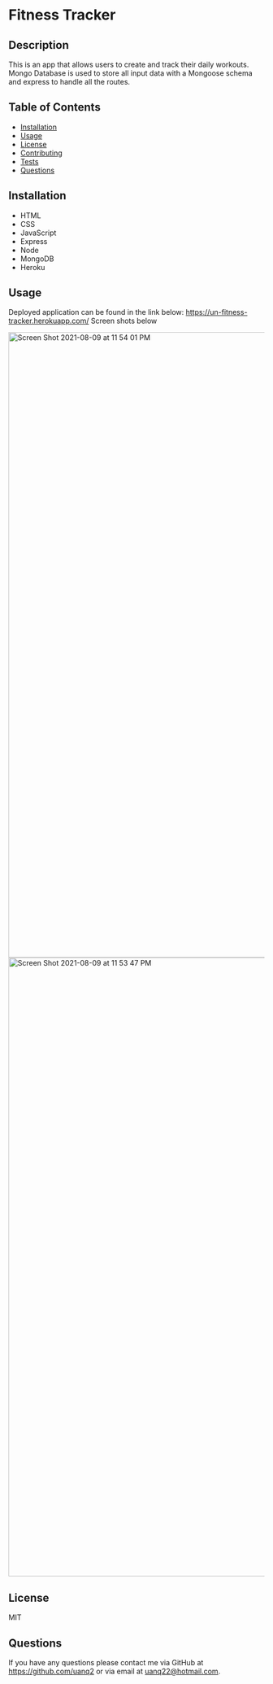# Fitness Tracker

## Description

This is an app that allows users to create and track their daily workouts. Mongo Database is used to store all input data with a Mongoose schema and express to handle all the routes.

## Table of Contents

- [Installation](#Installation)
- [Usage](#Usage)
- [License](#License)
- [Contributing](#Contributing)
- [Tests](#Tests)
- [Questions](#Questions)

## Installation

- HTML
- CSS
- JavaScript
- Express
- Node
- MongoDB
- Heroku

## Usage

Deployed application can be found in the link below:
https://un-fitness-tracker.herokuapp.com/
Screen shots below

<img width="1230" alt="Screen Shot 2021-08-09 at 11 54 01 PM" src="https://user-images.githubusercontent.com/68913478/128810737-5b5bd492-5ff9-4850-aed1-a8fad09a51fc.png">

<img width="1217" alt="Screen Shot 2021-08-09 at 11 53 47 PM" src="https://user-images.githubusercontent.com/68913478/128810744-d12bcfa8-65d9-4bd7-90a8-6f06c6f84249.png">

## License

MIT

## Questions

If you have any questions please contact me via GitHub at https://github.com/uanq2 or via email at uanq22@hotmail.com.
